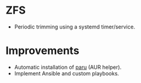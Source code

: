 # ZFS
- Periodic trimming using a systemd timer/service.

# Improvements
- Automatic installation of [paru](https://github.com/morganamilo/paru) (AUR helper).
- Implement Ansible and custom playbooks.